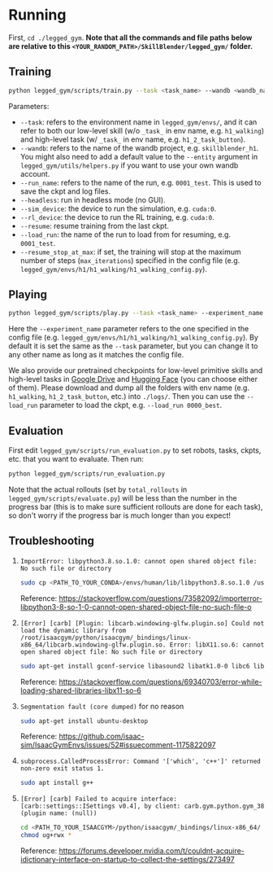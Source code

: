 # Running

First, `cd ./legged_gym`. **Note that all the commands and file paths below are relative to this `<YOUR_RANDOM_PATH>/SkillBlender/legged_gym/` folder.**

## Training

```bash
python legged_gym/scripts/train.py --task <task_name> --wandb <wandb_name> --run_name <run_name> --headless --sim_device cuda:<i> --rl_device cuda:<i> # for resume, add --resume --load_run <run_name> [Optional: --resume_stop_at_max]
```

Parameters:
- `--task`: refers to the environment name in `legged_gym/envs/`, and it can refer to both our low-level skill (w/o `_task_` in env name, e.g. `h1_walking`) and high-level task (w/ `_task_` in env name, e.g. `h1_2_task_button`).
- `--wandb`: refers to the name of the wandb project, e.g. `skillblender_h1`. You might also need to add a default value to the `--entity` argument in `legged_gym/utils/helpers.py` if you want to use your own wandb account.
- `--run_name`: refers to the name of the run, e.g. `0001_test`. This is used to save the ckpt and log files.
- `--headless`: run in headless mode (no GUI).
- `--sim_device`: the device to run the simulation, e.g. `cuda:0`.
- `--rl_device`: the device to run the RL training, e.g. `cuda:0`.
- `--resume`: resume training from the last ckpt.
- `--load_run`: the name of the run to load from for resuming, e.g. `0001_test`.
- `--resume_stop_at_max`: if set, the training will stop at the maximum number of steps (`max_iterations`) specified in the config file (e.g. `legged_gym/envs/h1/h1_walking/h1_walking_config.py`).

## Playing

```bash
python legged_gym/scripts/play.py --task <task_name> --experiment_name <experiment_name> --load_run <run_name> --checkpoint -1 --sim_device cuda:<i> --rl_device cuda:<i> --visualize
```

Here the `--experiment_name` parameter refers to the one specified in the config file (e.g. `legged_gym/envs/h1/h1_walking/h1_walking_config.py`). By default it is set the same as the `--task` parameter, but you can change it to any other name as long as it matches the config file.

We also provide our pretrained checkpoints for low-level primitive skills and high-level tasks in [Google Drive](https://drive.google.com/drive/folders/104W9oBdHxkOKFUZNV60jQo4sugaM0rit?usp=drive_link) and [Hugging Face](https://huggingface.co/yxK/SkillBlender_ckpt_release) (you can choose either of them). Please download and dump all the folders with env name (e.g. `h1_walking`, `h1_2_task_button`, etc.) into `./logs/`. Then you can use the `--load_run` parameter to load the ckpt, e.g. `--load_run 0000_best`.

## Evaluation

First edit `legged_gym/scripts/run_evaluation.py` to set robots, tasks, ckpts, etc. that you want to evaluate. Then run:

```bash
python legged_gym/scripts/run_evaluation.py
```

Note that the actual rollouts (set by `total_rollouts` in `legged_gym/scripts/evaluate.py`) will be less than the number in the progress bar (this is to make sure sufficient rollouts are done for each task), so don't worry if the progress bar is much longer than you expect!

## Troubleshooting

1. `ImportError: libpython3.8.so.1.0: cannot open shared object file: No such file or directory`

    ```bash
    sudo cp <PATH_TO_YOUR_CONDA>/envs/human/lib/libpython3.8.so.1.0 /usr/lib/
    ```

    Reference: https://stackoverflow.com/questions/73582092/importerror-libpython3-8-so-1-0-cannot-open-shared-object-file-no-such-file-o

2. `[Error] [carb] [Plugin: libcarb.windowing-glfw.plugin.so] Could not load the dynamic library from /root/isaacgym/python/isaacgym/_bindings/linux-x86_64/libcarb.windowing-glfw.plugin.so. Error: libX11.so.6: cannot open shared object file: No such file or directory`

    ```bash
    sudo apt-get install gconf-service libasound2 libatk1.0-0 libc6 libcairo2 libcups2 libdbus-1-3 libexpat1 libfontconfig1 libgcc1 libgconf-2-4 libgdk-pixbuf2.0-0 libglib2.0-0 libgtk-3-0 libnspr4 libpango-1.0-0 libpangocairo-1.0-0 libstdc++6 libx11-6 libx11-xcb1 libxcb1 libxcomposite1 libxcursor1 libxdamage1 libxext6 libxfixes3 libxi6 libxrandr2 libxrender1 libxss1 libxtst6 ca-certificates fonts-liberation libappindicator1 libnss3 lsb-release xdg-utils wget -y
    ```

    Reference: https://stackoverflow.com/questions/69340703/error-while-loading-shared-libraries-libx11-so-6

3. `Segmentation fault (core dumped)` for no reason

    ```bash
    sudo apt-get install ubuntu-desktop
    ```

    Reference: https://github.com/isaac-sim/IsaacGymEnvs/issues/52#issuecomment-1175822097

4. `subprocess.CalledProcessError: Command '['which', 'c++']' returned non-zero exit status 1.`

    ```bash
    sudo apt install g++
    ```

5. `[Error] [carb] Failed to acquire interface: [carb::settings::ISettings v0.4], by client: carb.gym.python.gym_38 (plugin name: (null))`

    ```bash
    cd <PATH_TO_YOUR_ISAACGYM>/python/isaacgym/_bindings/linux-x86_64/
    chmod ug+rwx *
    ```

    Reference: https://forums.developer.nvidia.com/t/couldnt-acquire-idictionary-interface-on-startup-to-collect-the-settings/273497